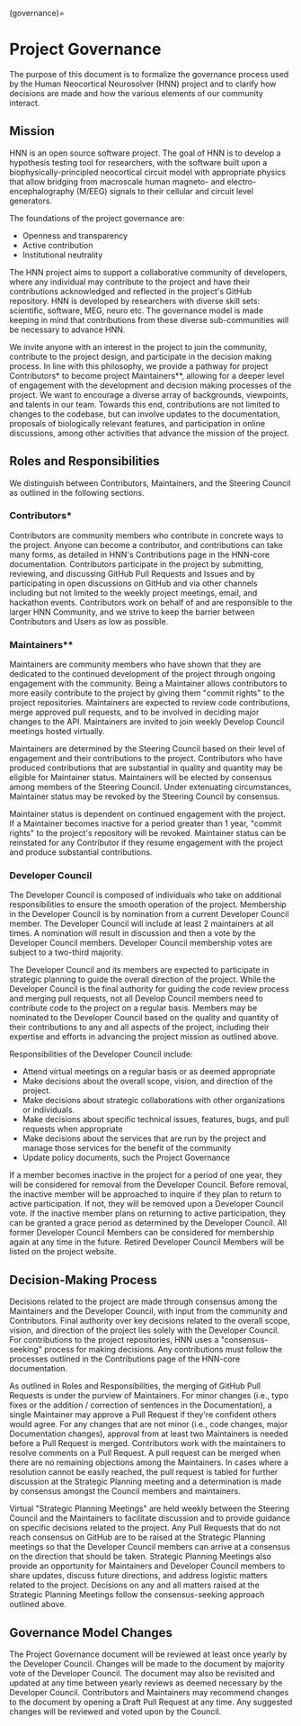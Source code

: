 (governance)=
# Project Governance

The purpose of this document is to formalize the governance process used
by the Human Neocortical Neurosolver (HNN) project and to clarify how
decisions are made and how the various elements of our community
interact.

## Mission

HNN is an open source software project. The goal of HNN is to develop a
hypothesis testing tool for researchers, with the software built upon a
biophysically-principled neocortical circuit model with appropriate
physics that allow bridging from macroscale human magneto- and
electro-encephalography (M/EEG) signals to their cellular and circuit
level generators.

The foundations of the project governance are:

-   Openness and transparency
-   Active contribution
-   Institutional neutrality

The HNN project aims to support a collaborative community of developers,
where any individual may contribute to the project and have their
contributions acknowledged and reflected in the project's GitHub
repository. HNN is developed by researchers with diverse skill sets:
scientific, software, MEG, neuro etc. The governance model is made
keeping in mind that contributions from these diverse sub-communities
will be necessary to advance HNN.

We invite anyone with an interest in the project to join the community,
contribute to the project design, and participate in the decision making
process. In line with this philosophy, we provide a pathway for project
Contributors\* to become project Maintainers\*\*, allowing for a deeper
level of engagement with the development and decision making processes
of the project. We want to encourage a diverse array of backgrounds,
viewpoints, and talents in our team. Towards this end, contributions are
not limited to changes to the codebase, but can involve updates to the
documentation, proposals of biologically relevant features, and
participation in online discussions, among other activities that advance
the mission of the project.

## Roles and Responsibilities

We distinguish between Contributors, Maintainers, and the Steering
Council as outlined in the following sections.

### Contributors*
Contributors are community members who contribute in concrete ways to
the project. Anyone can become a contributor, and contributions can take
many forms, as detailed in HNN's Contributions page in the HNN-core
documentation. Contributors participate in the project by submitting,
reviewing, and discussing GitHub Pull Requests and Issues and by
participating in open discussions on GitHub and via other channels
including but not limited to the weekly project meetings, email, and
hackathon events. Contributors work on behalf of and are responsible to
the larger HNN Community, and we strive to keep the barrier between
Contributors and Users as low as possible.

### Maintainers**
Maintainers are community members who have shown that they are dedicated
to the continued development of the project through ongoing engagement
with the community. Being a Maintainer allows contributors to more
easily contribute to the project by giving them "commit rights" to the
project repositories. Maintainers are expected to review code
contributions, merge approved pull requests, and to be involved in
deciding major changes to the API. Maintainers are invited to join
weekly Develop Council meetings hosted virtually.

Maintainers are determined by the Steering Council based on their level
of engagement and their contributions to the project. Contributors who
have produced contributions that are substantial in quality and quantity
may be eligible for Maintainer status. Maintainers will be elected by
consensus among members of the Steering Council. Under extenuating
circumstances, Maintainer status may be revoked by the Steering Council
by consensus.

Maintainer status is dependent on continued engagement with the project.
If a Maintainer becomes inactive for a period greater than 1 year,
"commit rights" to the project's repository will be revoked. Maintainer
status can be reinstated for any Contributor if they resume engagement
with the project and produce substantial contributions.

### Developer Council

The Developer Council is composed of individuals who take on additional
responsibilities to ensure the smooth operation of the project.
Membership in the Developer Council is by nomination from a current
Developer Council member. The Developer Council will include at least 2
maintainers at all times. A nomination will result in discussion and
then a vote by the Developer Council members. Developer Council
membership votes are subject to a two-third majority.

The Developer Council and its members are expected to participate in
strategic planning to guide the overall direction of the project. While
the Developer Council is the final authority for guiding the code review
process and merging pull requests, not all Develop Council members need
to contribute code to the project on a regular basis. Members may be
nominated to the Developer Council based on the quality and quantity of
their contributions to any and all aspects of the project, including
their expertise and efforts in advancing the project mission as outlined
above.

Responsibilities of the Developer Council include:

-   Attend virtual meetings on a regular basis or as deemed appropriate
-   Make decisions about the overall scope, vision, and direction of the
    project.
-   Make decisions about strategic collaborations with other
    organizations or individuals.
-   Make decisions about specific technical issues, features, bugs, and
    pull requests when appropriate
-   Make decisions about the services that are run by the project and
    manage those services for the benefit of the community
-   Update policy documents, such the Project Governance

If a member becomes inactive in the project for a period of one year,
they will be considered for removal from the Developer Council. Before
removal, the inactive member will be approached to inquire if they plan
to return to active participation. If not, they will be removed upon a
Developer Council vote. If the inactive member plans on returning to
active participation, they can be granted a grace period as determined
by the Developer Council. All former Developer Council Members can be
considered for membership again at any time in the future. Retired
Developer Council Members will be listed on the project website.

## Decision-Making Process

Decisions related to the project are made through consensus among the
Maintainers and the Developer Council, with input from the community and
Contributors. Final authority over key decisions related to the overall
scope, vision, and direction of the project lies solely with the
Developer Council. For contributions to the project repositories, HNN
uses a "consensus-seeking" process for making decisions. Any
contributions must follow the processes outlined in the Contributions
page of the HNN-core documentation.

As outlined in Roles and Responsibilities, the merging of GitHub Pull
Requests is under the purview of Maintainers. For minor changes (i.e.,
typo fixes or the addition / correction of sentences in the
Documentation), a single Maintainer may approve a Pull Request if
they're confident others would agree. For any changes that are not minor
(i.e., code changes, major Documentation changes), approval from at
least two Maintainers is needed before a Pull Request is merged.
Contributors work with the maintainers to resolve comments on a Pull
Request. A pull request can be merged when there are no remaining
objections among the Maintainers. In cases where a resolution cannot be
easily reached, the pull request is tabled for further discussion at the
Strategic Planning meeting and a determination is made by consensus
amongst the Council members and maintainers.

Virtual "Strategic Planning Meetings" are held weekly between the
Steering Council and the Maintainers to facilitate discussion and to
provide guidance on specific decisions related to the project. Any Pull
Requests that do not reach consensus on GitHub are to be raised at the
Strategic Planning meetings so that the Developer Council members can
arrive at a consensus on the direction that should be taken. Strategic
Planning Meetings also provide an opportunity for Maintainers and
Developer Council members to share updates, discuss future directions,
and address logistic matters related to the project. Decisions on any
and all matters raised at the Strategic Planning Meetings follow the
consensus-seeking approach outlined above.

## Governance Model Changes

The Project Governance document will be reviewed at least once yearly by
the Developer Council. Changes will be made to the document by majority
vote of the Developer Council. The document may also be revisited and
updated at any time between yearly reviews as deemed necessary by the
Developer Council. Contributors and Maintainers may recommend changes to
the document by opening a Draft Pull Request at any time. Any suggested
changes will be reviewed and voted upon by the Council.
